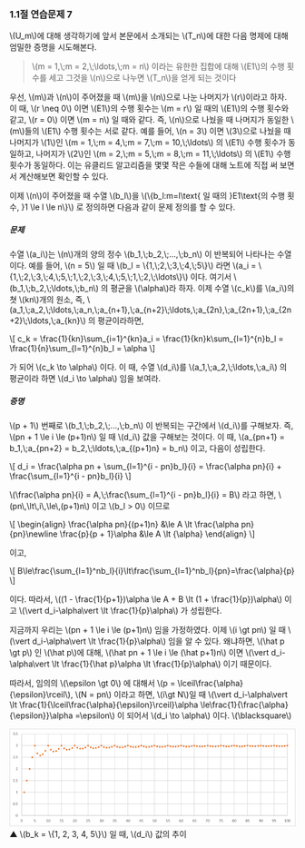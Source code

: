 <script type="text/x-mathjax-config">
MathJax.Hub.Config({
  TeX: { equationNumbers: { autoNumber: "all" } }
});
</script>
<script src='https://cdnjs.cloudflare.com/ajax/libs/mathjax/2.7.4/MathJax.js?config=TeX-MML-AM_CHTML' async></script>

### 1.1절 연습문제 7

\\(U_m\\)에 대해 생각하기에 앞서 본문에서 소개되는 \\(T_n\\)에 대한 다음 명제에 대해 엄밀한 증명을 시도해본다.

> \\(m = 1,\\;m = 2,\\;\\ldots,\\;m = n\\) 이라는 유한한 집합에 대해 \\(E1\\)의 수행 횟수를 세고 그것을 \\(n\\)으로 나누면 \\(T_n\\)을 얻게 되는 것이다

우선, \\(m\\)과 \\(n\\)이 주어졌을 때 \\(m\\)을 \\(n\\)으로 나눈 나머지가 \\(r\\)이라고 하자. 이 때, \\(r \\neq 0\\) 이면 \\(E1\\)의 수행 횟수는 \\(m = r\\) 일 때의 \\(E1\\)의 수행 횟수와 같고, \\(r = 0\\) 이면 \\(m = n\\) 일 때와 같다. 즉, \\(n\\)으로 나눴을 때 나머지가 동일한 \\(m\\)들의 \\(E1\\) 수행 횟수는 서로 같다. 예를 들어, \\(n = 3\\) 이면 \\(3\\)으로 나눴을 때 나머지가 \\(1\\)인 \\(m = 1,\\;m = 4,\\;m = 7,\\;m = 10,\\;\\ldots\\) 의 \\(E1\\) 수행 횟수가 동일하고, 나머지가 \\(2\\)인 \\(m = 2,\\;m = 5,\\;m = 8,\\;m = 11,\\;\\ldots\\) 의 \\(E1\\) 수행 횟수가 동일하다. 이는 유클리드 알고리즘을 몇몇 작은 수들에 대해 노트에 직접 써 보면서 계산해보면 확인할 수 있다.

이제 \\(n\\)이 주어졌을 때 수열 \\(b_l\\)을 \\(\\{b_l:m=l\\text{ 일 때의 }E1\\text{의 수행 횟수, }1 \\le l \\le n\\}\\) 로 정의하면 다음과 같이 문제 정의를 할 수 있다.

##### 문제

수열 \\(a_i\\)는 \\(n\\)개의 양의 정수 \\(b_1,\\;b_2,\\;...,\\;b_n\\) 이 반복되어 나타나는 수열이다. 예를 들어, \\(n = 5\\) 일 때 \\(b_l = \\{1,\\;2,\\;3,\\;4,\\;5\\}\\) 라면 \\(a_i = \\{1,\\;2,\\;3,\\;4,\\;5,\\;1,\\;2,\\;3,\\;4,\\;5,\\;1,\\;2,\\;\\ldots\\}\\) 이다. 여기서 \\(b_1,\\;b_2,\\;\\ldots,\\;b_n\\) 의 평균을 \\(\\alpha\\)라 하자. 이제 수열 \\(c_k\\)를 \\(a_i\\)의 쳣 \\(kn\\)개의 원소, 즉, \\(a_1,\\;a_2,\\;\\ldots,\\;a_n,\\;a_{n+1},\\;a_{n+2}\\;\\ldots,\\;a_{2n},\\;a_{2n+1},\\;a_{2n+2}\\;\\ldots,\\;a_{kn}\\) 의 평균이라하면,

\\[
c_k = \\frac{1}{kn}\\sum_{i=1}^{kn}a_i = \\frac{1}{kn}k\\sum_{l=1}^{n}b_l = \\frac{1}{n}\\sum_{l=1}^{n}b_l = \\alpha
\\]

가 되어 \\(c_k \\to \\alpha\\) 이다. 이 때, 수열 \\(d_i\\)를 \\(a_1,\\;a_2,\\;\\ldots,\\;a_i\\) 의 평균이라 하면 \\(d_i \\to \\alpha\\) 임을 보여라.

##### 증명

\\(p + 1\\) 번째로 \\(b_1,\\;b_2,\\;...,\\;b_n\\) 이 반복되는 구간에서 \\(d_i\\)를 구해보자. 즉, \\(pn + 1 \\le i \\le (p+1)n\\) 일 때 \\(d_i\\) 값을 구해보는 것이다. 이 때, \\(a_{pn+1} = b_1,\\;a_{pn+2} = b_2,\\;\\ldots,\\;a_{(p+1)n} = b_n\\) 이고, 다음이 성립한다.

\\[
d_i = \\frac{\\alpha pn + \\sum_{l=1}^{i - pn}b_l}{i} = \\frac{\\alpha pn}{i} + \\frac{\\sum_{l=1}^{i - pn}b_l}{i}
\\]

\\(\\frac{\\alpha pn}{i} = A,\\;\\frac{\\sum_{l=1}^{i - pn}b_l}{i} = B\\) 라고 하면, \\(pn\\,\\lt\\,i\\,\\le\\,(p+1)n\\) 이고 \\(b_l > 0\\) 이므로

\\[
\\begin{align}
\\frac{\\alpha pn}{(p+1)n} &\\le A \\lt \\frac{\\alpha pn}{pn}\\newline
\\frac{p}{p + 1}\\alpha &\\le A \\lt {\\alpha}
\\end{align}
\\]

이고,

\\[
B\\le\\frac{\\sum_{l=1}^nb_l}{i}\\lt\\frac{\\sum_{l=1}^nb_l}{pn}=\\frac{\\alpha}{p}
\\]

이다. 따라서, \\((1 - \\frac{1}{p+1})\\alpha \\le A + B \\lt (1 + \\frac{1}{p})\\alpha\\) 이고 \\(\\vert d_i-\\alpha\\vert \\lt \\frac{1}{p}\\alpha\\) 가 성립한다.

지금까지 우리는 \\(pn + 1 \\le i \\le (p+1)n\\) 임을 가정하였다. 이제 \\(i \\gt pn\\) 일 때 \\(\\vert d_i-\\alpha\\vert \\lt \\frac{1}{p}\\alpha\\) 임을 알 수 있다. 왜냐하면, \\(\\hat p \\gt p\\) 인 \\(\\hat p\\)에 대해, \\(\\hat pn + 1 \\le i \\le (\\hat p+1)n\\) 이면 \\(\\vert d_i-\\alpha\\vert \\lt \\frac{1}{\\hat p}\\alpha \\lt \\frac{1}{p}\\alpha\\) 이기 때문이다.

따라서, 임의의 \\(\\epsilon \\gt 0\\) 에 대해서 \\(p = \\lceil\\frac{\\alpha}{\\epsilon}\\rceil\\), \\(N = pn\\) 이라고 하면, \\(i\\gt N\\)일 때 \\(\\vert d_i-\\alpha\\vert \\lt \\frac{1}{\\lceil\\frac{\\alpha}{\\epsilon}\\rceil}\\alpha \\le\\frac{1}{\\frac{\\alpha}{\\epsilon}}\\alpha =\\epsilon\\) 이 되어서 \\(d_i \\to \\alpha\\) 이다. \\(\\blacksquare\\)

![graph_di.png](https://raw.githubusercontent.com/nglee/TAOCP/master/ex_1_1_7/graph_di.png)  
▲ \\(b_k = \\{1, 2, 3, 4, 5\\}\\) 일 때, \\(d_i\\) 값의 추이
